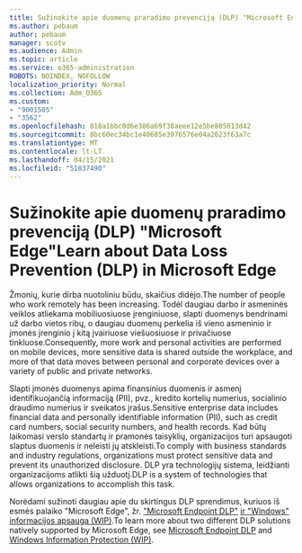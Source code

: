 ```yaml
---
title: Sužinokite apie duomenų praradimo prevenciją (DLP) "Microsoft Edge"
ms.author: pebaum
author: pebaum
manager: scotv
ms.audience: Admin
ms.topic: article
ms.service: o365-administration
ROBOTS: NOINDEX, NOFOLLOW
localization_priority: Normal
ms.collection: Adm_O365
ms.custom:
- "9001505"
- "3562"
ms.openlocfilehash: 818a1bbc0d6e386a69f38aeee12e5be805013d42
ms.sourcegitcommit: 8bc60ec34bc1e40685e3976576e04a2623f63a7c
ms.translationtype: MT
ms.contentlocale: lt-LT
ms.lasthandoff: 04/15/2021
ms.locfileid: "51837490"
---
```

# <a name="learn-about-data-loss-prevention-dlp-in-microsoft-edge"></a><span data-ttu-id="8e305-102">Sužinokite apie duomenų praradimo prevenciją (DLP) "Microsoft Edge"</span><span class="sxs-lookup"><span data-stu-id="8e305-102">Learn about Data Loss Prevention (DLP) in Microsoft Edge</span></span>

<span data-ttu-id="8e305-103">Žmonių, kurie dirba nuotoliniu būdu, skaičius didėjo.</span><span class="sxs-lookup"><span data-stu-id="8e305-103">The number of people who work remotely has been increasing.</span></span> <span data-ttu-id="8e305-104">Todėl daugiau darbo ir asmeninės veiklos atliekama mobiliuosiuose įrenginiuose, slapti duomenys bendrinami už darbo vietos ribų, o daugiau duomenų perkelia iš vieno asmeninio ir įmonės įrenginio į kitą įvairiuose viešuosiuose ir privačiuose tinkluose.</span><span class="sxs-lookup"><span data-stu-id="8e305-104">Consequently, more work and personal activities are performed on mobile devices, more sensitive data is shared outside the workplace, and more of that data moves between personal and corporate devices over a variety of public and private networks.</span></span>

<span data-ttu-id="8e305-105">Slapti įmonės duomenys apima finansinius duomenis ir asmenį identifikuojančią informaciją (PII), pvz., kredito kortelių numerius, socialinio draudimo numerius ir sveikatos įrašus.</span><span class="sxs-lookup"><span data-stu-id="8e305-105">Sensitive enterprise data includes financial data and personally identifiable information (PII), such as credit card numbers, social security numbers, and health records.</span></span> <span data-ttu-id="8e305-106">Kad būtų laikomasi verslo standartų ir pramonės taisyklių, organizacijos turi apsaugoti slaptus duomenis ir neleisti jų atskleisti.</span><span class="sxs-lookup"><span data-stu-id="8e305-106">To comply with business standards and industry regulations, organizations must protect sensitive data and prevent its unauthorized disclosure.</span></span> <span data-ttu-id="8e305-107">DLP yra technologijų sistema, leidžianti organizacijoms atlikti šią užduotį.</span><span class="sxs-lookup"><span data-stu-id="8e305-107">DLP is a system of technologies that allows organizations to accomplish this task.</span></span>

<span data-ttu-id="8e305-108">Norėdami sužinoti daugiau apie du skirtingus DLP sprendimus, kuriuos iš esmės palaiko "Microsoft Edge", žr. ["Microsoft Endpoint DLP"](https://go.microsoft.com/fwlink/?linkid=2151765) [ir "Windows" informacijos apsauga (WIP)](https://go.microsoft.com/fwlink/?linkid=2151766).</span><span class="sxs-lookup"><span data-stu-id="8e305-108">To learn more about two different DLP solutions natively supported by Microsoft Edge, see [Microsoft Endpoint DLP](https://go.microsoft.com/fwlink/?linkid=2151765) and [Windows Information Protection (WIP)](https://go.microsoft.com/fwlink/?linkid=2151766).</span></span>